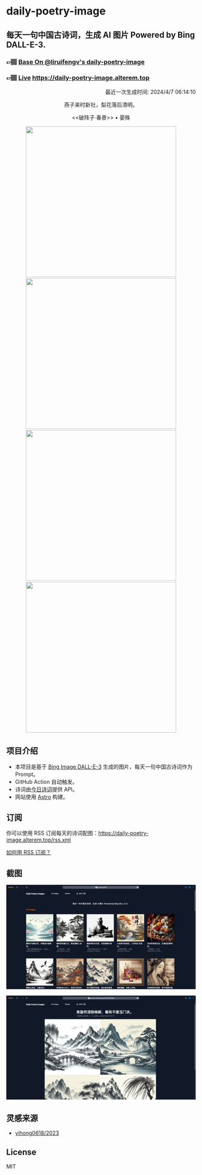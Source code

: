 
# daily-poetry-image

## 每天一句中国古诗词，生成 AI 图片 Powered by Bing DALL-E-3.

### 👉🏽 [Base On @liruifengv's daily-poetry-image](https://github.com/liruifengv/daily-poetry-image)

### 👉🏽 [Live](https://daily-poetry-image.alterem.top/) https://daily-poetry-image.alterem.top

<p align="right">
  最近一次生成时间: 2024/4/7 06:14:10
</p>
<p align="center">
燕子来时新社，梨花落后清明。
</p>
<p align="center">
<<破阵子·春景>> • 晏殊
</p>
<p align="center">
<img src="https://tse4.mm.bing.net/th/id/OIG1.lwtmzkdALqZrHD6aVkXT" height="400" width="400" />
<img src="https://tse1.mm.bing.net/th/id/OIG1.hgaktBwTwobv7eW9y3bt" height="400" width="400" />
<img src="https://tse1.mm.bing.net/th/id/OIG1.FQNdih080LNAipGDnSv4" height="400" width="400" />
<img src="https://tse4.mm.bing.net/th/id/OIG1.pggz7xwEpZ4wn9s1_O_e" height="400" width="400" />
</p>

## 项目介绍

-   本项目是基于 [Bing Image DALL-E-3](https://www.bing.com/images/create) 生成的图片，每天一句中国古诗词作为 Prompt。
-   GitHub Action 自动触发。
-   诗词由[今日诗词](https://www.jinrishici.com/)提供 API。
-   网站使用 [Astro](https://astro.build) 构建。

## 订阅

你可以使用 RSS 订阅每天的诗词配图：https://daily-poetry-image.alterem.top/rss.xml

[如何用 RSS 订阅？](https://zhuanlan.zhihu.com/p/55026716)

## 截图

![图片列表](./screenshots/Snipaste_2023-12-28_21-00-26.png)

![图片详情](./screenshots/Snipaste_2023-12-28_21-00-53.png)

## 灵感来源

-   [yihong0618/2023](https://github.com/yihong0618/2023)

## License

MIT
